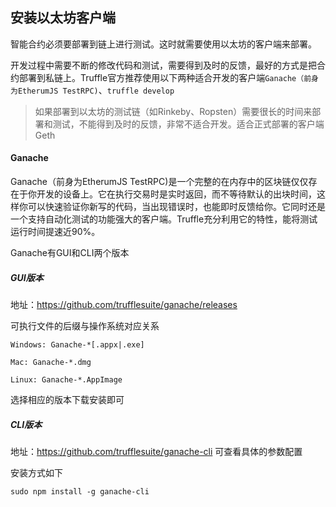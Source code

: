 ## 安装以太坊客户端

智能合约必须要部署到链上进行测试。这时就需要使用以太坊的客户端来部署。

开发过程中需要不断的修改代码和测试，需要得到及时的反馈，最好的方式是把合约部署到私链上。Truffle官方推荐使用以下两种适合开发的客户端`Ganache（前身为EtherumJS TestRPC)`、`truffle develop`
>如果部署到以太坊的测试链（如Rinkeby、Ropsten）需要很长的时间来部署和测试，不能得到及时的反馈，非常不适合开发。适合正式部署的客户端Geth

#### Ganache

Ganache（前身为EtherumJS TestRPC)是一个完整的在内存中的区块链仅仅存在于你开发的设备上。它在执行交易时是实时返回，而不等待默认的出块时间，这样你可以快速验证你新写的代码，当出现错误时，也能即时反馈给你。它同时还是一个支持自动化测试的功能强大的客户端。Truffle充分利用它的特性，能将测试运行时间提速近90%。

Ganache有GUI和CLI两个版本

##### GUI版本

地址：https://github.com/trufflesuite/ganache/releases 

可执行文件的后缀与操作系统对应关系
```
Windows: Ganache-*[.appx|.exe]

Mac: Ganache-*.dmg

Linux: Ganache-*.AppImage
```
选择相应的版本下载安装即可

##### CLI版本

地址：https://github.com/trufflesuite/ganache-cli 可查看具体的参数配置

安装方式如下
```
sudo npm install -g ganache-cli
```